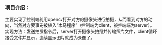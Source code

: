 ### 项目介绍：
主要实现了控制端利用opencv打开对方的摄像头进行拍摄，从而看到对方的动向，当然对方要事先被植入“木马程序”（控制端为client，被控端端为server）。
实现方法：发送拍照指令后，server打开摄像头拍照并传输照片文件，client循环接受文件并显示，连续显示图片就成为录像了。
